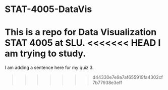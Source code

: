 # STAT-4005-DataVis

This is a repo for Data Visualization STAT 4005 at SLU. 
<<<<<<< HEAD
I am trying to study.
=======
I am adding a sentence here for my quiz 3.
>>>>>>> d44330e7e9a7af655919fa4302cf7b77938e3eff
